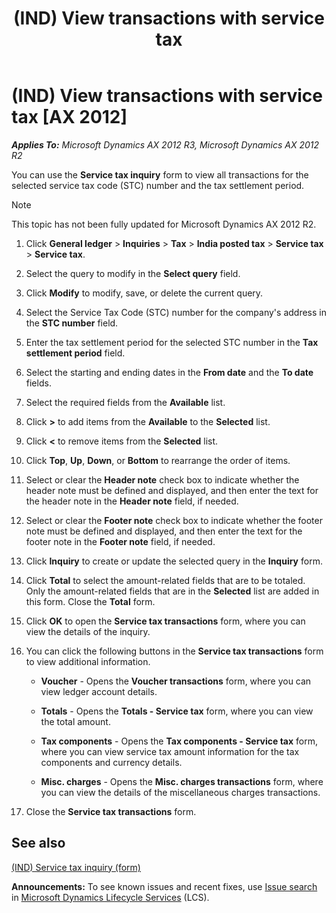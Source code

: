 ﻿---
title: (IND) View transactions with service tax
TOCTitle: (IND) View transactions with service tax
ms:assetid: 7a260e36-5727-4ab8-bfda-03b0a60eb158
ms:mtpsurl: https://technet.microsoft.com/en-us/library/JJ677928(v=AX.60)
ms:contentKeyID: 49385871
ms.date: 04/18/2014
mtps_version: v=AX.60
---

# (IND) View transactions with service tax [AX 2012]


_**Applies To:** Microsoft Dynamics AX 2012 R3, Microsoft Dynamics AX 2012 R2_

You can use the **Service tax inquiry** form to view all transactions for the selected service tax code (STC) number and the tax settlement period.


> [!NOTE]
> <P>This topic has not been fully updated for Microsoft Dynamics AX 2012 R2.</P>



1.  Click **General ledger** \> **Inquiries** \> **Tax** \> **India posted tax** \> **Service tax** \> **Service tax**.

2.  Select the query to modify in the **Select query** field.

3.  Click **Modify** to modify, save, or delete the current query.

4.  Select the Service Tax Code (STC) number for the company's address in the **STC number** field.

5.  Enter the tax settlement period for the selected STC number in the **Tax settlement period** field.

6.  Select the starting and ending dates in the **From date** and the **To date** fields.

7.  Select the required fields from the **Available** list.

8.  Click **\>** to add items from the **Available** to the **Selected** list.

9.  Click **\<** to remove items from the **Selected** list.

10. Click **Top**, **Up**, **Down**, or **Bottom** to rearrange the order of items.

11. Select or clear the **Header note** check box to indicate whether the header note must be defined and displayed, and then enter the text for the header note in the **Header note** field, if needed.

12. Select or clear the **Footer note** check box to indicate whether the footer note must be defined and displayed, and then enter the text for the footer note in the **Footer note** field, if needed.

13. Click **Inquiry** to create or update the selected query in the **Inquiry** form.

14. Click **Total** to select the amount-related fields that are to be totaled. Only the amount-related fields that are in the **Selected** list are added in this form. Close the **Total** form.

15. Click **OK** to open the **Service tax transactions** form, where you can view the details of the inquiry.

16. You can click the following buttons in the **Service tax transactions** form to view additional information.
    
      - **Voucher** - Opens the **Voucher transactions** form, where you can view ledger account details.
    
      - **Totals** - Opens the **Totals - Service tax** form, where you can view the total amount.
    
      - **Tax components** - Opens the **Tax components - Service tax** form, where you can view service tax amount information for the tax components and currency details.
    
      - **Misc. charges** - Opens the **Misc. charges transactions** form, where you can view the details of the miscellaneous charges transactions.

17. Close the **Service tax transactions** form.

## See also

[(IND) Service tax inquiry (form)](https://technet.microsoft.com/en-us/library/jj664526\(v=ax.60\))

  
**Announcements:** To see known issues and recent fixes, use [Issue search](http://go.microsoft.com/fwlink/?linkid=389258) in [Microsoft Dynamics Lifecycle Services](http://go.microsoft.com/fwlink/?linkid=306505) (LCS).

